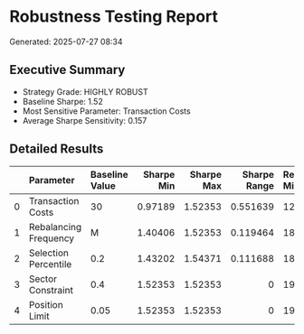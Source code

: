 # Robustness Testing Report
Generated: 2025-07-27 08:34

## Executive Summary
- Strategy Grade: HIGHLY ROBUST
- Baseline Sharpe: 1.52
- Most Sensitive Parameter: Transaction Costs
- Average Sharpe Sensitivity: 0.157

## Detailed Results
|    | Parameter             | Baseline Value   |   Sharpe Min |   Sharpe Max |   Sharpe Range | Return Min   | Return Max   | Critical Level   |
|---:|:----------------------|:-----------------|-------------:|-------------:|---------------:|:-------------|:-------------|:-----------------|
|  0 | Transaction Costs     | 30               |      0.97189 |      1.52353 |       0.551639 | 12.8%        | 19.9%        | Yes              |
|  1 | Rebalancing Frequency | M                |      1.40406 |      1.52353 |       0.119464 | 18.7%        | 19.9%        | No               |
|  2 | Selection Percentile  | 0.2              |      1.43202 |      1.54371 |       0.111688 | 18.5%        | 20.4%        | No               |
|  3 | Sector Constraint     | 0.4              |      1.52353 |      1.52353 |       0        | 19.9%        | 19.9%        | No               |
|  4 | Position Limit        | 0.05             |      1.52353 |      1.52353 |       0        | 19.9%        | 19.9%        | No               |